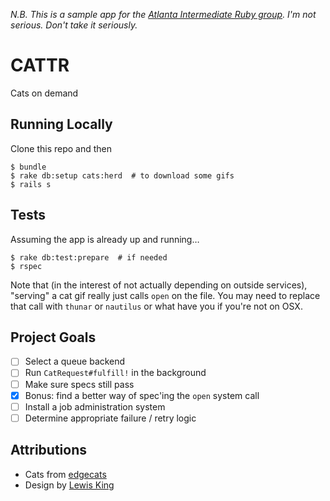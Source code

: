 _N.B. This is a sample app for the [Atlanta Intermediate Ruby group](https://gist.github.com/jamesdabbs/9555346). I'm not serious. Don't take it seriously._

CATTR
=====

Cats on demand

## Running Locally

Clone this repo and then

```
$ bundle
$ rake db:setup cats:herd  # to download some gifs
$ rails s
```

## Tests

Assuming the app is already up and running…

```
$ rake db:test:prepare  # if needed
$ rspec
```

Note that (in the interest of not actually depending on outside services), "serving" a cat gif really just calls `open` on the file. You may need to replace that call with `thunar` or `nautilus` or what have you if you're not on OSX.

## Project Goals

* [ ] Select a queue backend
* [ ] Run `CatRequest#fulfill!` in the background
* [ ] Make sure specs still pass
* [x] Bonus: find a better way of spec'ing the `open` system call
* [ ] Install a job administration system
* [ ] Determine appropriate failure / retry logic

## Attributions

* Cats from [edgecats](http://edgecats.net)
* Design by [Lewis King](http://lewisking.net/)
